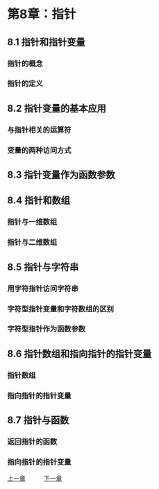 # 第8章：指针
## 8.1 指针和指针变量
### 指针的概念


### 指针的定义




## 8.2 指针变量的基本应用
### 与指针相关的运算符


### 变量的两种访问方式





## 8.3 指针变量作为函数参数





## 8.4 指针和数组
### 指针与一维数组



### 指针与二维数组


## 8.5 指针与字符串
### 用字符指针访问字符串



### 字符型指针变量和字符数组的区别



### 字符型指针作为函数参数




## 8.6 指针数组和指向指针的指针变量
### 指针数组



### 指向指针的指针变量



## 8.7 指针与函数
### 返回指针的函数



### 指向指针的指针变量























[上一章](第7章：函数.md)&ensp;&ensp;&ensp;&ensp;&ensp;&ensp;[下一章](第9章：结构体与共用体.md)